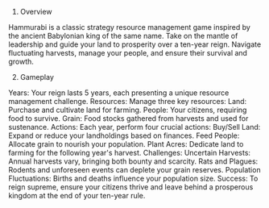 1. Overview

Hammurabi is a classic strategy resource management game inspired by the ancient Babylonian king of the same name. Take on the mantle of leadership and guide your land to prosperity over a ten-year reign. Navigate fluctuating harvests, manage your people, and ensure their survival and growth.

2. Gameplay

Years: Your reign lasts 5 years, each presenting a unique resource management challenge.
Resources: Manage three key resources:
Land: Purchase and cultivate land for farming.
People: Your citizens, requiring food to survive.
Grain: Food stocks gathered from harvests and used for sustenance.
Actions: Each year, perform four crucial actions:
Buy/Sell Land: Expand or reduce your landholdings based on finances.
Feed People: Allocate grain to nourish your population.
Plant Acres: Dedicate land to farming for the following year's harvest.
Challenges:
Uncertain Harvests: Annual harvests vary, bringing both bounty and scarcity.
Rats and Plagues: Rodents and unforeseen events can deplete your grain reserves.
Population Fluctuations: Births and deaths influence your population size.
Success: To reign supreme, ensure your citizens thrive and leave behind a prosperous kingdom at the end of your ten-year rule.
